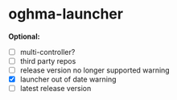 # oghma-launcher


**Optional:**
- [ ] multi-controller?
- [ ] third party repos
- [ ] release version no longer supported warning
- [x] launcher out of date warning
- [ ] latest release version